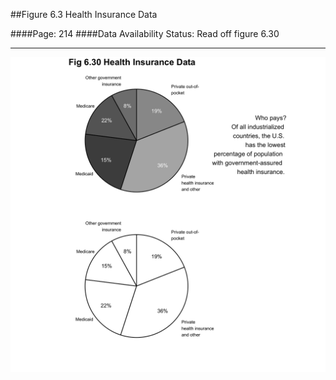 ##Figure 6.3 Health Insurance Data

####Page: 214
####Data Availability Status: Read off figure 6.30
***
![`Health Insurance Data`](fig06-30_health-insurance-data.png)


